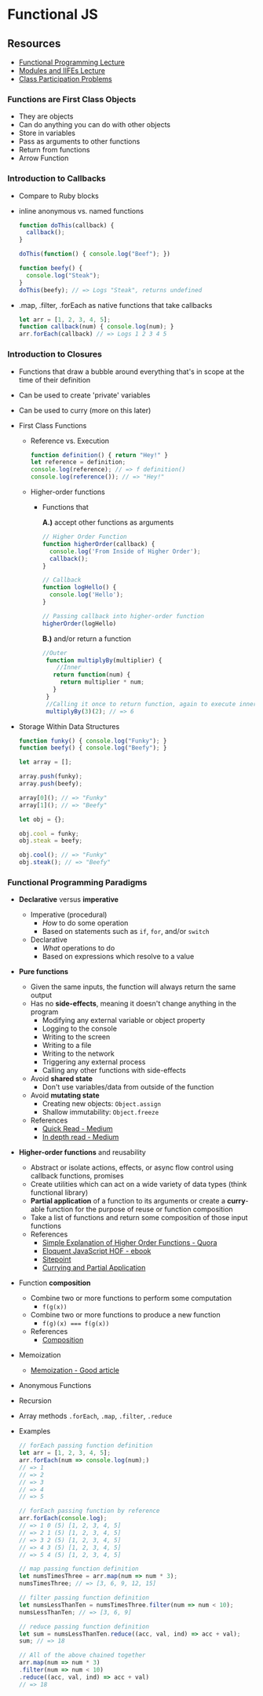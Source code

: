 # Functional JS

## Resources
* [Functional Programming Lecture](https://www.youtube.com/watch?v=NcKLiPpXjqU)
* [Modules and IIFEs Lecture](https://www.youtube.com/watch?v=MrUxe0RIJao)
* [Class Participation Problems](https://gist.github.com/alexgriff/97cd3cc946f3047828c1196afd66ac61)

### Functions are First Class Objects
  * They are objects
  * Can do anything you can do with other objects
  * Store in variables
  * Pass as arguments to other functions
  * Return from functions
  * Arrow Function

### Introduction to Callbacks
  * Compare to Ruby blocks
  * inline anonymous vs. named functions

    ```js
    function doThis(callback) {
      callback();
    }

    doThis(function() { console.log("Beef"); })

    function beefy() {
      console.log("Steak");
    }
    doThis(beefy); // => Logs "Steak", returns undefined
    ```

  * .map, .filter, .forEach as native functions that take callbacks

    ```js
    let arr = [1, 2, 3, 4, 5];
    function callback(num) { console.log(num); }
    arr.forEach(callback) // => Logs 1 2 3 4 5
    ```

### Introduction to Closures
  * Functions that draw a bubble around everything that's in scope at the time of their definition
  * Can be used to create 'private' variables
  * Can be used to curry (more on this later)

  * First Class Functions
    * Reference vs. Execution

      ```js
      function definition() { return "Hey!" }
      let reference = definition;
      console.log(reference); // => f definition()
      console.log(reference()); // => "Hey!"
      ```

    * Higher-order functions
      * Functions that

        **A.)** accept other functions as arguments

          ```js
          // Higher Order Function
          function higherOrder(callback) {
            console.log('From Inside of Higher Order');
            callback();
          }

          // Callback
          function logHello() {
            console.log('Hello');
          }

          // Passing callback into higher-order function
          higherOrder(logHello)
          ```

        **B.)** and/or return a function

          ```js
          //Outer
           function multiplyBy(multiplier) {
              //Inner
             return function(num) {
               return multiplier * num;
             }
           }
           //Calling it once to return function, again to execute inner
           multiplyBy(3)(2); // => 6
           ```

   * Storage Within Data Structures

      ```js
      function funky() { console.log("Funky"); }
      function beefy() { console.log("Beefy"); }

      let array = [];

      array.push(funky);
      array.push(beefy);

      array[0](); // => "Funky"
      array[1](); // => "Beefy"

      let obj = {};

      obj.cool = funky;
      obj.steak = beefy;

      obj.cool(); // => "Funky"
      obj.steak(); // => "Beefy"
      ```

### Functional Programming Paradigms
* **Declarative** versus **imperative**
  * Imperative (procedural)
    * _How_ to do some operation
    * Based on statements such as `if`, `for`, and/or `switch`
  * Declarative
    * _What_ operations to do
    * Based on expressions which resolve to a value
* **Pure functions**
  * Given the same inputs, the function will always return the same output
  * Has no **side-effects**, meaning it doesn't change anything in the program
      * Modifying any external variable or object property
      * Logging to the console
      * Writing to the screen
      * Writing to a file
      * Writing to the network
      * Triggering any external process
      * Calling any other functions with side-effects
  * Avoid **shared state**
      * Don't use variables/data from outside of the function
  * Avoid **mutating state**
      * Creating new objects: `Object.assign`
      * Shallow immutability: `Object.freeze`
  * References
      * [Quick Read - Medium](https://medium.com/@jamesjefferyuk/javascript-what-are-pure-functions-4d4d5392d49c)
      * [In depth read - Medium](https://medium.com/javascript-scene/master-the-javascript-interview-what-is-a-pure-function-d1c076bec976)

* **Higher-order functions** and reusability
  * Abstract or isolate actions, effects, or async flow control using callback functions, promises
  * Create utilities which can act on a wide variety of data types (think functional library)
  * **Partial application** of a function to its arguments or create a **curry**-able function for the purpose of reuse or function composition
  * Take a list of functions and return some composition of those input functions
  * References
      * [Simple Explanation of Higher Order Functions - Quora](https://www.quora.com/What-is-a-simple-explanation-of-higher-order-functions-and-callbacks-in-JavaScript)
      * [Eloquent JavaScript HOF - ebook](http://eloquentjavascript.net/05_higher_order.html)
      * [Sitepoint](https://www.sitepoint.com/higher-order-functions-javascript/)
      * [Currying and Partial Application](https://medium.com/wdstack/javascript-function-composition-currying-and-partial-application-5a04107530ee)

* Function **composition**
  * Combine two or more functions to perform some computation
      * `f(g(x))`
  * Combine two or more functions to produce a new function
      * `f(g)(x) === f(g(x))`
  * References
      * [Composition](http://blog.ricardofilipe.com/post/javascript-composition-for-dummies)

* Memoization
  * [Memoization - Good article](https://addyosmani.com/blog/faster-javascript-memoization/)
* Anonymous Functions
* Recursion

* Array methods `.forEach`, `.map`, `.filter`, `.reduce`

* Examples

  ```js
  // forEach passing function definition
  let arr = [1, 2, 3, 4, 5];
  arr.forEach(num => console.log(num);)
  // => 1
  // => 2
  // => 3
  // => 4
  // => 5

  // forEach passing function by reference
  arr.forEach(console.log);
  // => 1 0 (5) [1, 2, 3, 4, 5]
  // => 2 1 (5) [1, 2, 3, 4, 5]
  // => 3 2 (5) [1, 2, 3, 4, 5]
  // => 4 3 (5) [1, 2, 3, 4, 5]
  // => 5 4 (5) [1, 2, 3, 4, 5]

  // map passing function definition
  let numsTimesThree = arr.map(num => num * 3);
  numsTimesThree; // => [3, 6, 9, 12, 15]

  // filter passing function definition
  let numsLessThanTen = numsTimesThree.filter(num => num < 10);
  numsLessThanTen; // => [3, 6, 9]

  // reduce passing function definition
  let sum = numsLessThanTen.reduce((acc, val, ind) => acc + val);
  sum; // => 18

  // All of the above chained together
  arr.map(num => num * 3)
  .filter(num => num < 10)
  .reduce((acc, val, ind) => acc + val)
  // => 18
  ```
